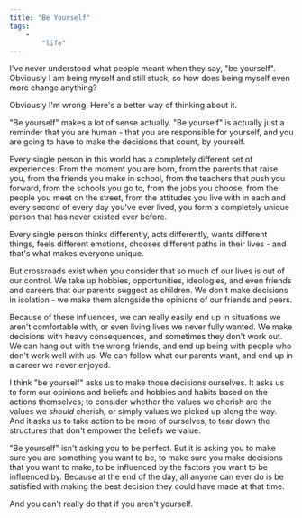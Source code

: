 ```yaml
---
title: "Be Yourself"
tags:
    -
        "life"
---
```


I've never understood what people meant when they say, "be yourself". Obviously I am being myself and still stuck, so how does being myself even more change anything?

Obviously I'm wrong. Here's a better way of thinking about it.

"Be yourself" makes a lot of sense actually. "Be yourself" is actually just a reminder that you are human - that you are responsible for yourself, and you are going to have to make the decisions that count, by yourself.

Every single person in this world has a completely different set of experiences. From the moment you are born, from the parents that raise you, from the friends you make in school, from the teachers that push you forward, from the schools you go to, from the jobs you choose, from the people you meet on the street, from the attitudes you live with in each and every second of every day you've ever lived, you form a completely unique person that has never existed ever before.

Every single person thinks differently, acts differently, wants different things, feels different emotions, chooses different paths in their lives - and that's what makes everyone unique.

But crossroads exist when you consider that so much of our lives is out of our control. We take up hobbies, opportunities, ideologies, and even friends and careers that our parents suggest as children. We don't make decisions in isolation - we make them alongside the opinions of our friends and peers.

Because of these influences, we can really easily end up in situations we aren't comfortable with, or even living lives we never fully wanted. We make decisions with heavy consequences, and sometimes they don't work out. We can hang out with the wrong friends, and end up being with people who don't work well with us. We can follow what our parents want, and end up in a career we never enjoyed.

I think "be yourself" asks us to make those decisions ourselves. It asks us to form our opinions and beliefs and hobbies and habits based on the actions themselves; to consider whether the values we cherish are the values we *should* cherish, or simply values we picked up along the way. And it asks us to take action to be more of ourselves, to tear down the structures that don't empower the beliefs we value.

"Be yourself" isn't asking you to be perfect. But it is asking you to make sure you are something you want to be, to make sure you make decisions that you want to make, to be influenced by the factors you want to be influenced by. Because at the end of the day, all anyone can ever do is be satisfied with making the best decision they could have made at that time.

And you can't really do that if you aren't yourself.
